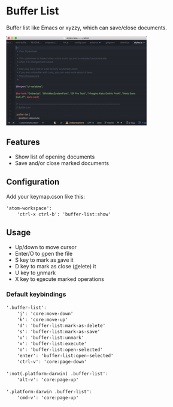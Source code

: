 Buffer List
================================================================

Buffer list like Emacs or xyzzy, which can save/close documents.

<img alt="[Screencast]" src="https://raw.githubusercontent.com/sharapeco/github-images/master/buffer-list/buffer-list.gif" width="375">


Features
----------------------------------------------------------------

* Show list of opening documents
* Save and/or close marked documents


Configuration
----------------------------------------------------------------

Add your keymap.cson like this:

```
'atom-workspace':
	'ctrl-x ctrl-b': 'buffer-list:show'
```


Usage
----------------------------------------------------------------

* Up/down to move cursor
* Enter/O to <u>o</u>pen the file
* S key to mark as <u>s</u>ave it
* D key to mark as close (<u>d</u>elete) it
* U key to <u>u</u>nmark
* X key to e<u>x</u>ecute marked operations


### Default keybindings

```
'.buffer-list':
	'j': 'core:move-down'
	'k': 'core:move-up'
	'd': 'buffer-list:mark-as-delete'
	's': 'buffer-list:mark-as-save'
	'u': 'buffer-list:unmark'
	'x': 'buffer-list:execute'
	'o': 'buffer-list:open-selected'
	'enter': 'buffer-list:open-selected'
	'ctrl-v': 'core:page-down'

':not(.platform-darwin) .buffer-list':
	'alt-v': 'core:page-up'

'.platform-darwin .buffer-list':
	'cmd-v': 'core:page-up'
```
